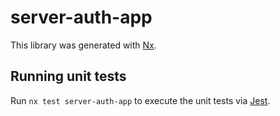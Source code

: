 # server-auth-app

This library was generated with [Nx](https://nx.dev).

## Running unit tests

Run `nx test server-auth-app` to execute the unit tests via [Jest](https://jestjs.io).
